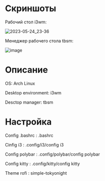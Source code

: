 # Скриншоты

Рабочий стол i3wm:

![2023-05-24_23-36](https://github.com/Norefolon/dotfiles/assets/112607231/ad391d75-ae95-4a80-91d4-78e77a3eed82)

Менеджер рабочего стола tbsm:

![image](https://user-images.githubusercontent.com/112607231/236680326-99677499-b579-40c4-9bad-3d23fccca4e2.png)
  
# Описание

OS: Arch Linux

Desktop environment: i3wm

Desctop manager: tbsm

# Настройка

Config .bashrc : .bashrc

Cinfig i3 : .config/i3/config i3

Config polybar : .config/polybar/config polybar

Config kitty : .config/kitty/config kitty

Theme rofi : simple-tokyonight

